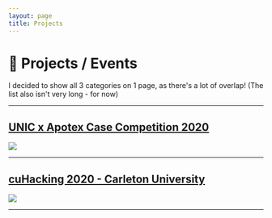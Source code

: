 ```yaml
---
layout: page
title: Projects
---
```

<h1>
  📍 Projects / Events
</h1>
<p>
  I decided to show all 3 categories on 1 page, as there's a lot of overlap! (The list also isn't very long - for now) 
</p>
<hr>

## <a href="{{ site.baseurl }}projects/unic">UNIC x Apotex Case Competition 2020</a> 
<a href="{{ site.baseurl }}projects/unic">
    <img src="{{ site.baseurl }}assets/unic.jpg">
</a>
<hr>

## <a href="{{ site.baseurl }}projects/cuhacking">cuHacking 2020 - Carleton University</a> 
<a href="{{ site.baseurl }}projects/cuhacking">
    <img src="{{ site.baseurl }}assets/cuHacking/cuhacking1.JPG">
</a>
<hr>